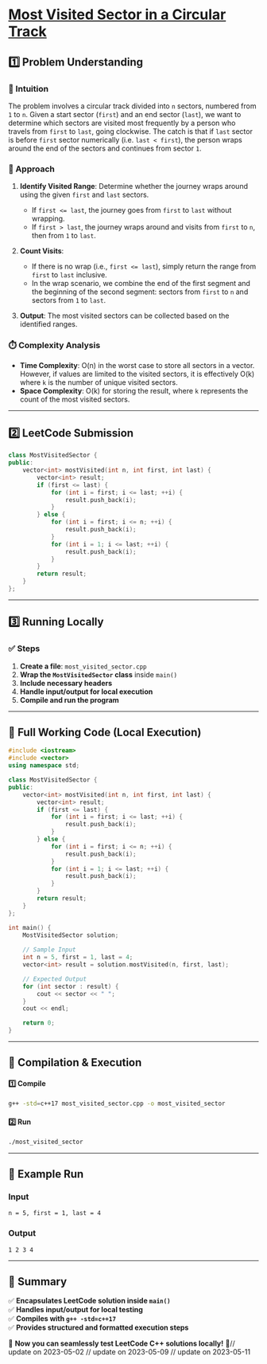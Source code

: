 # **[Most Visited Sector in a Circular Track](https://leetcode.com/problems/most-visited-sector-in-a-circular-track/description/)**  

## **1️⃣ Problem Understanding**  
### **📌 Intuition**  
The problem involves a circular track divided into `n` sectors, numbered from `1` to `n`. Given a start sector (`first`) and an end sector (`last`), we want to determine which sectors are visited most frequently by a person who travels from `first` to `last`, going clockwise. The catch is that if `last` sector is before `first` sector numerically (i.e. `last < first`), the person wraps around the end of the sectors and continues from sector `1`.

### **🚀 Approach**  
1. **Identify Visited Range**: Determine whether the journey wraps around using the given `first` and `last` sectors.
   - If `first <= last`, the journey goes from `first` to `last` without wrapping.
   - If `first > last`, the journey wraps around and visits from `first` to `n`, then from `1` to `last`.

2. **Count Visits**: 
   - If there is no wrap (i.e., `first <= last`), simply return the range from `first` to `last` inclusive.
   - In the wrap scenario, we combine the end of the first segment and the beginning of the second segment: sectors from `first` to `n` and sectors from `1` to `last`.

3. **Output**: The most visited sectors can be collected based on the identified ranges.

### **⏱️ Complexity Analysis**  
- **Time Complexity**: O(n) in the worst case to store all sectors in a vector. However, if values are limited to the visited sectors, it is effectively O(k) where `k` is the number of unique visited sectors.
- **Space Complexity**: O(k) for storing the result, where `k` represents the count of the most visited sectors.

---  

## **2️⃣ LeetCode Submission**  
```cpp
class MostVisitedSector {
public:
    vector<int> mostVisited(int n, int first, int last) {
        vector<int> result;
        if (first <= last) {
            for (int i = first; i <= last; ++i) {
                result.push_back(i);
            }
        } else {
            for (int i = first; i <= n; ++i) {
                result.push_back(i);
            }
            for (int i = 1; i <= last; ++i) {
                result.push_back(i);
            }
        }
        return result;
    }
};  
```  

---  

## **3️⃣ Running Locally**  
### **✅ Steps**  
1. **Create a file**: `most_visited_sector.cpp`  
2. **Wrap the `MostVisitedSector` class** inside `main()`  
3. **Include necessary headers**  
4. **Handle input/output for local execution**  
5. **Compile and run the program**  

---  

## **📝 Full Working Code (Local Execution)**  
```cpp
#include <iostream>
#include <vector>
using namespace std;

class MostVisitedSector {
public:
    vector<int> mostVisited(int n, int first, int last) {
        vector<int> result;
        if (first <= last) {
            for (int i = first; i <= last; ++i) {
                result.push_back(i);
            }
        } else {
            for (int i = first; i <= n; ++i) {
                result.push_back(i);
            }
            for (int i = 1; i <= last; ++i) {
                result.push_back(i);
            }
        }
        return result;
    }
};

int main() {
    MostVisitedSector solution;
    
    // Sample Input
    int n = 5, first = 1, last = 4;
    vector<int> result = solution.mostVisited(n, first, last);

    // Expected Output
    for (int sector : result) {
        cout << sector << " ";
    }
    cout << endl;

    return 0;
}
```  

---  

## **🔧 Compilation & Execution**  
#### **1️⃣ Compile**  
```bash
g++ -std=c++17 most_visited_sector.cpp -o most_visited_sector
```  

#### **2️⃣ Run**  
```bash
./most_visited_sector
```  

---  

## **🎯 Example Run**  
### **Input**  
```
n = 5, first = 1, last = 4
```  
### **Output**  
```
1 2 3 4 
```  

---  

## **📌 Summary**  
✅ **Encapsulates LeetCode solution inside `main()`**  
✅ **Handles input/output for local testing**  
✅ **Compiles with `g++ -std=c++17`**  
✅ **Provides structured and formatted execution steps**  

🚀 **Now you can seamlessly test LeetCode C++ solutions locally!** 🚀// update on 2023-05-02
// update on 2023-05-09
// update on 2023-05-11
